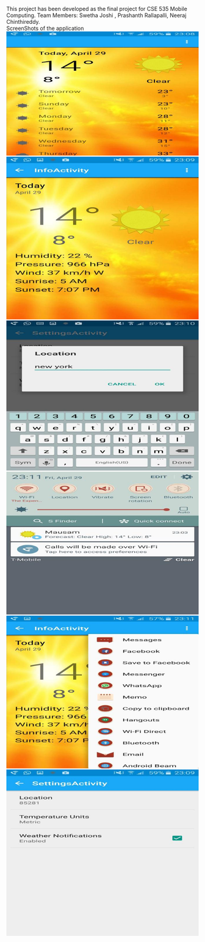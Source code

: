 This project has been developed as the final project for CSE 535 Mobile Computing. 
Team Members: Swetha Joshi , Prashanth Rallapalli, Neeraj Chinthireddy.  
ScreenShots of the application	
![alt tag](https://github.com/neerajreddy92/WeatherApplication/blob/master/pictures/Picture1.jpg)
![alt tag](https://github.com/neerajreddy92/WeatherApplication/blob/master/pictures/Picture2.jpg)
![alt tag](https://github.com/neerajreddy92/WeatherApplication/blob/master/pictures/Picture3.jpg)
![alt tag](https://github.com/neerajreddy92/WeatherApplication/blob/master/pictures/Picture4.jpg)
![alt tag](https://github.com/neerajreddy92/WeatherApplication/blob/master/pictures/Picture5.jpg)
![alt tag](https://github.com/neerajreddy92/WeatherApplication/blob/master/pictures/Picture6.jpg)